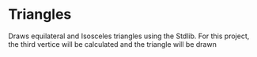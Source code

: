 # Triangles
Draws equilateral and Isosceles triangles using the Stdlib.
For this project, the third vertice will be calculated and the triangle will be drawn
